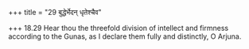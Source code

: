 +++
title = "29 बुद्धेर्भेदन् धृतेश्चैव"

+++
18.29 Hear thou the threefold division of intellect and firmness
according to the Gunas, as I declare them fully and distinctly, O
Arjuna.
